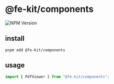 # @fe-kit/components

<img alt="NPM Version" src="https://img.shields.io/npm/v/%40fe-kit%2Fcomponents?style=for-the-badge&logo=npm">

## install

```shell
pnpm add @fe-kit/components
```

## usage

```ts
import { PdfViewer } from "@fe-kit/components";
```
